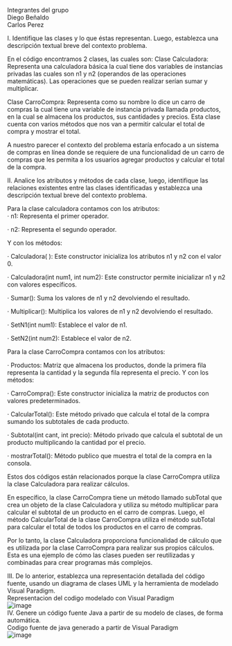 Integrantes del grupo  
Diego Beñaldo  
Carlos Perez

I. Identifique las clases y lo que éstas representan. Luego, establezca una descripción textual breve del contexto problema.  

En el código encontramos 2 clases, las cuales son:
Clase Calculadora: Representa una calculadora básica la cual tiene dos variables de instancias privadas las cuales son n1 y n2 (operandos de las operaciones matemáticas). Las operaciones que se pueden realizar serían sumar y multiplicar.  

Clase CarroCompra: Representa como su nombre lo dice un carro de compras la cual tiene una variable de instancia privada llamada productos, en la cual se almacena los productos, sus cantidades y precios. Esta clase cuenta con varios métodos que nos van a permitir calcular el total de compra y mostrar el total.    

A nuestro parecer el contexto del problema estaría enfocado a un sistema de compras en línea donde se requiere de una funcionalidad de un carro de compras que les permita a los usuarios agregar productos y calcular el total de la compra. 
 
II. Analice los atributos y métodos de cada clase, luego, identifique las relaciones existentes entre las clases identificadas y establezca una descripción textual breve del contexto problema.  

Para la clase calculadora contamos con los atributos:  
·        n1: Representa el primer operador.  

·        n2: Representa el segundo operador.  

Y con los métodos:   

·        Calculadora( ): Este constructor inicializa los atributos n1 y n2 con el valor 0.  

·        Calculadora(int num1, int num2): Este constructor permite inicializar n1 y n2 con valores específicos.  

·        Sumar(): Suma los valores de n1 y n2 devolviendo el resultado.  

·        Multiplicar(): Multiplica los valores de n1 y n2 devolviendo el resultado.  

·        SetN1(int num1): Establece el valor de n1.  

·        SetN2(int num2): Establece el valor de n2.   


Para la clase CarroCompra contamos con los atributos:  

·        Productos: Matriz que almacena los productos, donde la primera fila representa la cantidad y la segunda fila representa el precio.
Y con los métodos:   

·        CarroCompra(): Este constructor inicializa la matriz de productos con valores predeterminados.  

·        CalcularTotal(): Este método privado que calcula el total de la compra sumando los subtotales de cada producto.  

·        Subtotal(int cant, int precio): Método privado que calcula el subtotal de un producto multiplicando la cantidad por el precio.  

·        mostrarTotal(): Método publico que muestra el total de la compra en la consola.  

Estos dos códigos están relacionados porque la clase CarroCompra utiliza la clase Calculadora para realizar cálculos.

En específico, la clase CarroCompra tiene un método llamado subTotal que crea un objeto de la clase Calculadora y utiliza su método multiplicar para calcular el subtotal de un producto en el carro de compras. Luego, el método CalcularTotal de la clase CarroCompra utiliza el método subTotal para calcular el total de todos los productos en el carro de compras.

Por lo tanto, la clase Calculadora proporciona funcionalidad de cálculo que es utilizada por la clase CarroCompra para realizar sus propios cálculos. Esta es una ejemplo de cómo las clases pueden ser reutilizadas y combinadas para crear programas más complejos.  

III. De lo anterior, establezca una representación detallada del código fuente, usando un diagrama de clases UML y la herramienta de modelado Visual Paradigm.  
Representacion del codigo modelado con Visual Paradigm  
![image](https://github.com/carljav4/An-lisis-de-c-digo-Dependencia/assets/142507343/067e7bcb-deca-485f-bf36-0e5df5f8831e)  
IV. Genere un código fuente Java a partir de su modelo de clases, de forma automática.  
Codigo fuente de java generado a partir de Visual Paradigm  
![image](https://github.com/carljav4/An-lisis-de-c-digo-Dependencia/assets/142507343/3e144204-a878-4b06-9e98-5e8fe3897c65)







